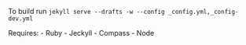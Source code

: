 To build run `jekyll serve --drafts -w --config _config.yml,_config-dev.yml`

Requires:
    - Ruby
    - Jeckyll
    - Compass
    - Node
